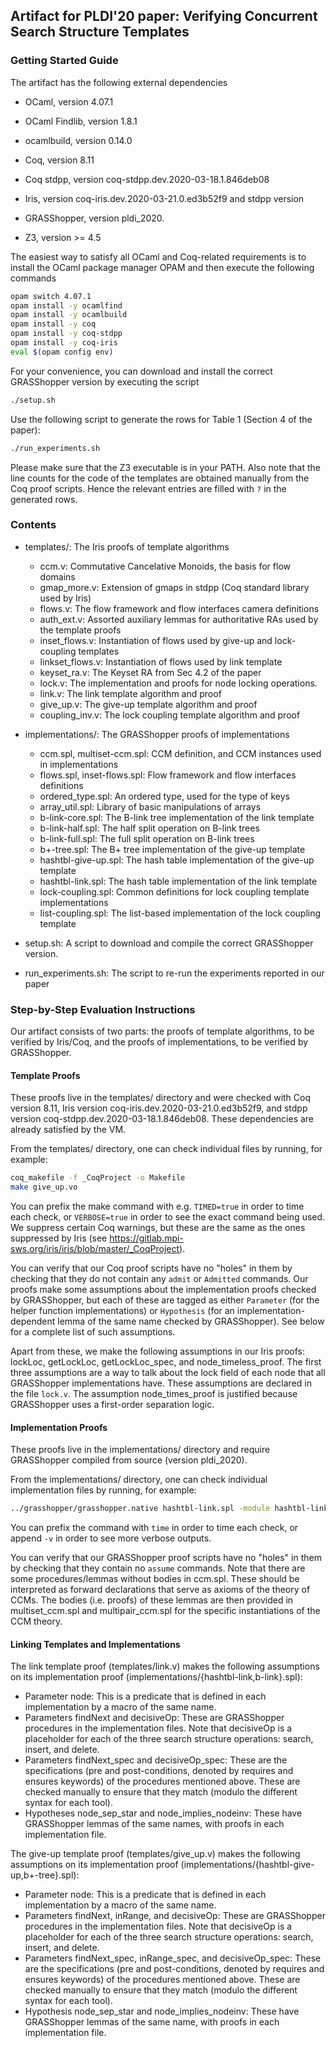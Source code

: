 ## Artifact for PLDI'20 paper: Verifying Concurrent Search Structure Templates

### Getting Started Guide

The artifact has the following external dependencies

- OCaml, version 4.07.1

- OCaml Findlib, version 1.8.1

- ocamlbuild, version 0.14.0

- Coq, version 8.11

- Coq stdpp, version coq-stdpp.dev.2020-03-18.1.846deb08

- Iris, version coq-iris.dev.2020-03-21.0.ed3b52f9 and stdpp version

- GRASShopper, version pldi_2020.

- Z3, version >= 4.5

The easiest way to satisfy all OCaml and Coq-related requirements is to install the OCaml package manager OPAM and then execute the following commands

```bash
opam switch 4.07.1
opam install -y ocamlfind
opam install -y ocamlbuild
opam install -y coq
opam install -y coq-stdpp
opam install -y coq-iris
eval $(opam config env)
```

For your convenience, you can download and install the correct GRASShopper version by executing the script

```bash
./setup.sh
```

Use the following script to generate the rows for Table 1 (Section 4 of the paper):

```bash
./run_experiments.sh
```

Please make sure that the Z3 executable is in your PATH. Also note that the line counts for the code of the templates are obtained manually from the Coq proof scripts. Hence the relevant entries are filled with `?` in the generated rows.

### Contents

+ templates/:
     The Iris proofs of template algorithms
  - ccm.v:
        Commutative Cancelative Monoids, the basis for flow domains
  - gmap_more.v:
        Extension of gmaps in stdpp (Coq standard library used by Iris)
  - flows.v:
        The flow framework and flow interfaces camera definitions
  - auth_ext.v:
        Assorted auxiliary lemmas for authoritative RAs used by the template proofs
  - inset_flows.v:
        Instantiation of flows used by give-up and lock-coupling templates
  - linkset_flows.v:
        Instantiation of flows used by link template
  - keyset_ra.v:
        The Keyset RA from Sec 4.2 of the paper
  - lock.v:
        The implementation and proofs for node locking operations.
  - link.v:
        The link template algorithm and proof
  - give_up.v:
        The give-up template algorithm and proof
  - coupling_inv.v:
        The lock coupling template algorithm and proof
+ implementations/:
     The GRASShopper proofs of implementations
  - ccm.spl, multiset-ccm.spl:
        CCM definition, and CCM instances used in implementations
  - flows.spl, inset-flows.spl:
        Flow framework and flow interfaces definitions
  - ordered_type.spl:
        An ordered type, used for the type of keys
  - array_util.spl:
        Library of basic manipulations of arrays
  - b-link-core.spl:
        The B-link tree implementation of the link template
  - b-link-half.spl:
        The half split operation on B-link trees
  - b-link-full.spl:
        The full split operation on B-link trees
  - b+-tree.spl:
        The B+ tree implementation of the give-up template
  - hashtbl-give-up.spl:
        The hash table implementation of the give-up template
  - hashtbl-link.spl:
        The hash table implementation of the link template
  - lock-coupling.spl:
        Common definitions for lock coupling template implementations
  - list-coupling.spl:
        The list-based implementation of the lock coupling template
  
+ setup.sh:
     A script to download and compile the correct GRASShopper version.
+ run_experiments.sh:
     The script to re-run the experiments reported in our paper


### Step-by-Step Evaluation Instructions

Our artifact consists of two parts: the proofs of template algorithms, to be verified by Iris/Coq, and the proofs of implementations, to be verified by GRASShopper.


#### Template Proofs

These proofs live in the templates/ directory and were checked with Coq version 8.11, Iris version coq-iris.dev.2020-03-21.0.ed3b52f9, and stdpp version coq-stdpp.dev.2020-03-18.1.846deb08. These dependencies are already satisfied by the VM.

From the templates/ directory, one can check individual files by running, for example:

```bash
coq_makefile -f _CoqProject -o Makefile
make give_up.vo
```

You can prefix the make command with e.g. `TIMED=true` in order to time each check, or `VERBOSE=true` in order to see the exact command being used. We suppress certain Coq warnings, but these are the same as the ones suppressed by Iris (see https://gitlab.mpi-sws.org/iris/iris/blob/master/_CoqProject).

You can verify that our Coq proof scripts have no "holes" in them by checking that they do not contain any `admit` or `Admitted` commands. Our proofs make some assumptions about the implementation proofs checked by GRASShopper, but each of these are tagged as either `Parameter` (for the helper function implementations) or `Hypothesis` (for an implementation-dependent lemma of the same name checked by GRASShopper). See below for a complete list of such assumptions.

Apart from these, we make the following assumptions in our Iris proofs:
lockLoc, getLockLoc, getLockLoc_spec, and node_timeless_proof. The first three assumptions are a way to talk about the lock field of each node that all GRASShopper implementations have. These assumptions are declared in the file `lock.v`. The assumption node_times_proof is justified because GRASShopper uses a first-order separation logic.


#### Implementation Proofs

These proofs live in the implementations/ directory and require GRASShopper compiled from source (version pldi_2020). 

From the implementations/ directory, one can check individual implementation files by running, for example:

```bash
../grasshopper/grasshopper.native hashtbl-link.spl -module hashtbl-link
```

You can prefix the command with `time` in order to time each check, or append `-v` in order to see more verbose outputs.

You can verify that our GRASShopper proof scripts have no "holes" in them by checking that they contain no `assume` commands. Note that there are some procedures/lemmas without bodies in ccm.spl. These should be interpreted as forward declarations that serve as axioms of the theory of CCMs.  The bodies (i.e. proofs) of these lemmas are then provided in multiset_ccm.spl and multipair_ccm.spl for the specific instantiations of the CCM theory.

#### Linking Templates and Implementations

The link template proof (templates/link.v) makes the following assumptions on its implementation proof (implementations/{hashtbl-link,b-link}.spl):

* Parameter node:
  This is a predicate that is defined in each implementation by a macro of the same name.
* Parameters findNext and decisiveOp:
  These are GRASShopper procedures in the implementation files. Note that decisiveOp is a placeholder for each of the three search structure operations: search, insert, and delete.
* Parameters findNext_spec and decisiveOp_spec:
  These are the specifications (pre and post-conditions, denoted by requires and ensures keywords) of the procedures mentioned above. These are checked manually to ensure that they match (modulo the different syntax for each tool).
* Hypotheses node_sep_star and node_implies_nodeinv:
  These have GRASShopper lemmas of the same names, with proofs in each implementation file.

The give-up template proof (templates/give_up.v) makes the following assumptions on its implementation proof (implementations/{hashtbl-give-up,b+-tree}.spl):

* Parameter node:
  This is a predicate that is defined in each implementation by a macro of the same name.
* Parameters findNext, inRange, and decisiveOp:
  These are GRASShopper procedures in the implementation files. Note that decisiveOp is a placeholder for each of the three search structure operations: search, insert, and delete.
* Parameters findNext_spec, inRange_spec, and decisiveOp_spec:
  These are the specifications (pre and post-conditions, denoted by requires and ensures keywords) of the procedures mentioned above. These are checked manually to ensure that they match (modulo the different syntax for each tool).
* Hypothesis node_sep_star and node_implies_nodeinv:
  These have GRASShopper lemmas of the same name, with proofs in each implementation file.


